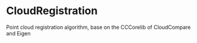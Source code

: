 # CloudRegistration
Point cloud registration algorithm, base on the CCCorelib of CloudCompare and Eigen

